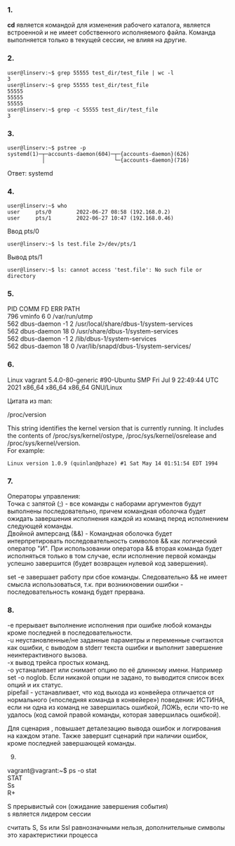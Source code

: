 ### 1.
**cd** является командой для изменения рабочего каталога, является встроенной и не имеет собственного исполняемого файла. Команда выполняется только в текущей сессии, не влияя на другие. 

### 2.
```
user@linserv:~$ grep 55555 test_dir/test_file | wc -l
3
user@linserv:~$ grep 55555 test_dir/test_file
55555
55555
55555
user@linserv:~$ grep -c 55555 test_dir/test_file
3
```
### 3.
```
user@linserv:~$ pstree -p
systemd(1)─┬─accounts-daemon(604)─┬─{accounts-daemon}(626)
           │                      └─{accounts-daemon}(716)
```
Ответ: systemd

### 4.  
```
user@linserv:~$ who
user     pts/0        2022-06-27 08:58 (192.168.0.2)
user     pts/1        2022-06-27 10:47 (192.168.0.46)
```
Ввод pts/0
```
user@linserv:~$ ls test.file 2>/dev/pts/1
```
Вывод pts/1
```
user@linserv:~$ ls: cannot access 'test.file': No such file or directory
```

### 5.  
PID    COMM               FD ERR PATH  
796    vminfo              6   0 /var/run/utmp  
562    dbus-daemon        -1   2 /usr/local/share/dbus-1/system-services  
562    dbus-daemon        18   0 /usr/share/dbus-1/system-services  
562    dbus-daemon        -1   2 /lib/dbus-1/system-services  
562    dbus-daemon        18   0 /var/lib/snapd/dbus-1/system-services/  


### 6.  
Linux vagrant 5.4.0-80-generic #90-Ubuntu SMP Fri Jul 9 22:49:44 UTC 2021 x86_64 x86_64 x86_64 GNU/Linux  

Цитата из man:  

/proc/version  

This string identifies the kernel version that is currently running. It includes the contents of /proc/sys/kernel/ostype, /proc/sys/kernel/osrelease and /proc/sys/kernel/version.  
For example:  

    Linux version 1.0.9 (quinlan@phaze) #1 Sat May 14 01:51:54 EDT 1994  


### 7.
Операторы управления:  
Точка с запятой (;) - все команды с наборами аргументов будут выполнены последовательно, причем командная оболочка будет ожидать завершения исполнения каждой из команд перед исполнением следующей команды.  
Двойной амперсанд (&&) - Командная оболочка будет интерпретировать последовательность символов && как логический оператор "И". При использовании оператора && вторая команда будет исполняться только в том случае, если исполнение первой команды успешно завершится (будет возвращен нулевой код завершения).  

set -e завершает работу при сбое команды. Следовательно && не имеет смысла использоваться, т.к. при возникновении ошибки - последовательность команд будет прервана.  


### 8.
-e прерывает выполнение исполнения при ошибке любой команды кроме последней в последовательности.  
-u неустановленные/не заданные параметры и переменные считаются как ошибки, с выводом в stderr текста ошибки и выполнит завершение неинтерактивного вызова.  
-x вывод трейса простых команд.  
-o устаналивает или снимает опцию по её длинному имени. Например set -o noglob. Если никакой опции не задано, то выводится список всех опций и их статус.  
pipefail - устанавливает, что код выхода из конвейера отличается от нормального («последняя команда в конвейере») поведения: ИСТИНА, если ни одна из команд не завершилась ошибкой, ЛОЖЬ, если что-то не удалось (код самой правой команды, которая завершилась ошибкой).  

Для сценария , повышает деталезацию вывода ошибок и логирования на каждом этапе. Также завершит сценарий при наличии ошибок, кроме последней завершающей команды.  

9.  
vagrant@vagrant:~$ ps -o stat  
STAT  
Ss  
R+  

S прерывистый сон (ожидание завершения события)  
s является лидером сессии  

считать S, Ss или Ssl равнозначными нельзя, дополнительные символы это характеристики процесса

